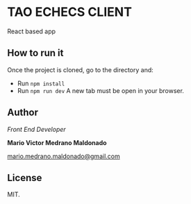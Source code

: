 # TAO ECHECS CLIENT

React based app
  
## How to run it

Once the project is cloned, go to the directory and:
* Run `npm install`
* Run `npm run dev`
A new tab must be open in your browser.

## Author

  _Front End Developer_

  **Mario Victor Medrano Maldonado** 

  mario.medrano.maldonado@gmail.com

## License

MIT.